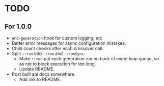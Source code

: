 # TODO

## For 1.0.0
- `end-generation` hook for custom logging, etc.
- Better error messages for async configuration mistakes.
- Child count checks after each crossover call.
- Split `::run` into `::run` and `::runSync`.
    - Make `::run` put each generation run on back of event loop queue, so as
      not to block execution for too long.
    - Update README.
- Post built api docs somewhere.
    - Add link to README.
